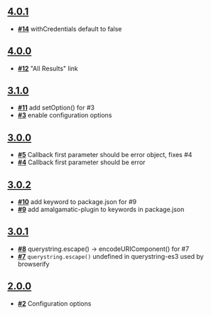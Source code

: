 
## [**4.0.1**](https://github.com/ucsf-ckm/amalgamatic-drupal6/issues?milestone=7&state=closed)
- [**#14**](https://github.com/ucsf-ckm/amalgamatic-drupal6/issues/14) withCredentials default to false

## [**4.0.0**](https://github.com/ucsf-ckm/amalgamatic-drupal6/issues?milestone=6&state=closed)
- [**#12**](https://github.com/ucsf-ckm/amalgamatic-drupal6/issues/12) &quot;All Results&quot; link

## [**3.1.0**](https://github.com/ucsf-ckm/amalgamatic-drupal6/issues?milestone=5&state=closed)
- [**#11**](https://github.com/ucsf-ckm/amalgamatic-drupal6/issues/11) add setOption() for #3
- [**#3**](https://github.com/ucsf-ckm/amalgamatic-drupal6/issues/3) enable configuration options

## [**3.0.0**](https://github.com/ucsf-ckm/amalgamatic-drupal6/issues?milestone=2&state=closed)
- [**#5**](https://github.com/ucsf-ckm/amalgamatic-drupal6/issues/5) Callback first parameter should be error object, fixes #4
- [**#4**](https://github.com/ucsf-ckm/amalgamatic-drupal6/issues/4) Callback first parameter should be error

## [**3.0.2**](https://github.com/ucsf-ckm/amalgamatic-drupal6/issues?milestone=4&state=closed)
- [**#10**](https://github.com/ucsf-ckm/amalgamatic-drupal6/issues/10) add keyword to package.json for #9
- [**#9**](https://github.com/ucsf-ckm/amalgamatic-drupal6/issues/9) add amalgamatic-plugin to keywords in package.json

## [**3.0.1**](https://github.com/ucsf-ckm/amalgamatic-drupal6/issues?milestone=3&state=closed)
- [**#8**](https://github.com/ucsf-ckm/amalgamatic-drupal6/issues/8) querystring.escape() -&gt; encodeURIComponent() for #7
- [**#7**](https://github.com/ucsf-ckm/amalgamatic-drupal6/issues/7) `querystring.escape()` undefined in querystring-es3 used by browserify

## [**2.0.0**](https://github.com/ucsf-ckm/amalgamatic-drupal6/issues?milestone=1&state=closed)
- [**#2**](https://github.com/ucsf-ckm/amalgamatic-drupal6/issues/2) Configuration options

